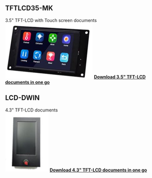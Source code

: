 ## TFTLCD35-MK
3.5" TFT-LCD with Touch screen documents  
![](TFT35-MK.jpg)
[**Download 3.5" TFT-LCD documents in one go**](https://downgit.github.io/#/home?url=https://github.com/ZONESTAR3D/Upgrade-kit-guide/tree/main/TFT-LCD/TFTLCD35-MK)

## LCD-DWIN
4.3" TFT-LCD documents  
![](LCD-DWIN.jpg)
[**Download 4.3" TFT-LCD documents in one go**](https://downgit.github.io/#/home?url=https://github.com/ZONESTAR3D/Upgrade-kit-guide/tree/main/TFT-LCD/LCD-DWIN)